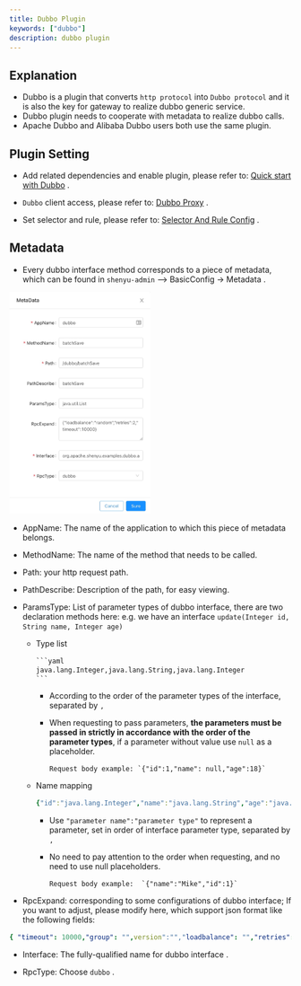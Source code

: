 ```yaml
---
title: Dubbo Plugin
keywords: ["dubbo"]
description: dubbo plugin
---
```


## Explanation

* Dubbo is a plugin that converts `http protocol` into `Dubbo protocol` and it is also the key for gateway to realize dubbo generic service.
* Dubbo plugin needs to cooperate with metadata to realize dubbo calls.
* Apache Dubbo and Alibaba Dubbo users both use the same plugin.

## Plugin Setting

* Add related dependencies and enable plugin, please refer to: [Quick start with Dubbo](../../quick-start/quick-start-dubbo) .

* `Dubbo` client access, please refer to: [Dubbo Proxy](../../user-guide/dubbo-proxy) .

* Set selector and rule, please refer to: [Selector And Rule Config](../../user-guide/admin-usage/selector-and-rule) .


## Metadata

* Every dubbo interface method corresponds to a piece of metadata, which can be found in `shenyu-admin` --> BasicConfig -> Metadata .

<img src="/img/shenyu/plugin/dubbo/dubbo-metadata-en.jpg" width="50%"/>

* AppName: The name of the application to which this piece of metadata belongs.

* MethodName: The name of the method that needs to be called.

* Path: your http request path.

* PathDescribe: Description of the path, for easy viewing.

* ParamsType: List of parameter types of dubbo interface, there are two declaration methods here:
  e.g. we have an interface `update(Integer id, String name, Integer age)`

  * Type list

        ```yaml
        java.lang.Integer,java.lang.String,java.lang.Integer
        ```

    * According to the order of the parameter types of the interface, separated by `,`

    * When requesting to pass parameters, **the parameters must be passed in strictly in accordance with the order of the parameter types**, if a parameter without value use `null` as a placeholder.

          Request body example: `{"id":1,"name": null,"age":18}`

  * Name mapping


      ```yaml
      {"id":"java.lang.Integer","name":"java.lang.String","age":"java.lang.Integer"}      
      ```


    * Use `"parameter name":"parameter type"` to represent a parameter, set in order of interface parameter type, separated by `,`

    * No need to pay attention to the order when requesting, and no need to use null placeholders.


          Request body example:  `{"name":"Mike","id":1}`


* RpcExpand: corresponding to some configurations of dubbo interface; If you want to adjust, please modify here, which support json format like the following fields:

```yaml
{ "timeout": 10000,"group": "",version":"","loadbalance": "","retries": 1 }
```

* Interface: The fully-qualified name for dubbo interface .

* RpcType: Choose `dubbo` .

